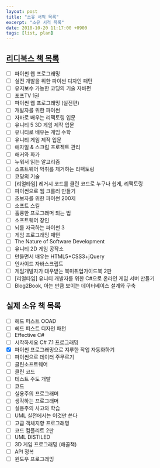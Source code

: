 ```yaml
---
layout: post
title: "소유 서적 목록"
excerpt: "소유 서적 목록"
date: 2018-10-20 11:17:00 +0900
tags: [list, plan]
---
```


## [리디북스 책 목록](https://ridibooks.com/)

- [ ] 파이썬 웹 프로그래밍
- [ ] 실전 개발을 위한 파이썬 디자인 패턴
- [ ] 유지보수 가능한 코딩의 기술 자바편
- [ ] 포프TV 1권
- [ ] 파이썬 웹 프로그래밍 (실전편)
- [ ] 개발자를 위한 파이썬
- [ ] 자바로 배우는 리팩토링 입문
- [ ] 유니티 5 3D 게임 제작 입문
- [ ] 유니티로 배우는 게임 수학
- [ ] 유니티 게임 제작 입문
- [ ] 애자일 & 스크럼 프로젝트 관리
- [ ] 해커와 화가
- [ ] 누워서 읽는 알고리즘
- [ ] 소프트웨어 악취를 제거하는 리팩토링
- [ ] 코딩의 기술
- [ ] [리얼타임] 레거시 코드를 클린 코드로 누구나 쉽게, 리팩토링
- [ ] 파이썬으로 웹 크롤러 만들기
- [ ] 초보자를 위한 파이썬 200제
- [ ] 소프트 스킬
- [ ] 훌륭한 프로그래머 되는 법
- [ ] 소프트웨어 장인
- [ ] 뇌를 자극하는 파이썬 3
- [ ] 게임 프로그래밍 패턴
- [ ] The Nature of Software Development
- [ ] 유니티 2D 게임 공작소
- [ ] 만들면서 배우는 HTML5+CSS3+jQuery
- [ ] 인사이드 자바스크립트
- [ ] 게임개발자가 대우받는 북미취업가이드북 2판
- [ ] [리얼타임] 유니티 개발자를 위한 C#으로 온라인 게임 서버 만들기
- [ ] Blog2Book, 아는 만큼 보이는 데이터베이스 설계와 구축

## 실제 소유 책 목록

- [ ] 헤드 퍼스트 OOAD
- [ ] 헤드 퍼스트 디자인 패턴
- [ ] Effective C#
- [ ] 시작하세요 C# 7.1 프로그래밍
- [X] 파이썬 프로그래밍으로 지루한 작업 자동화하기
- [ ] 파이썬으로 데이터 주무르기
- [ ] 클린소프트웨어
- [ ] 클린 코드
- [ ] 테스트 주도 개발
- [ ] 코드
- [ ] 실용주의 프로그래머
- [ ] 생각하는 프로그래머
- [ ] 실용주의 사고와 학습
- [ ] UML 실전에서는 이것만 쓴다
- [ ] 고급 객체지향 프로그래밍
- [ ] 코드 컴플리트 2판
- [ ] UML DISTILED
- [ ] 3D 게임 프로그래밍 (해골책)
- [ ] API 정복
- [ ] 윈도우 프로그래밍